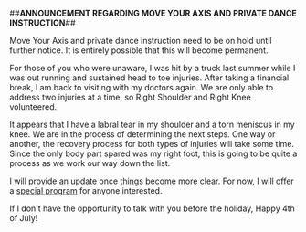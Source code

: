 ##**ANNOUNCEMENT REGARDING MOVE YOUR AXIS AND PRIVATE DANCE INSTRUCTION**##

Move Your Axis and private dance instruction need to be on hold until further notice.  It is entirely possible that this will become permanent.  

For those of you who were unaware, I was hit by a truck last summer while I was out running and sustained head to toe injuries.  After taking a financial break, I am back to visiting with my doctors again.  We are only able to address two injuries at a time, so Right Shoulder and Right Knee volunteered.  

It appears that I have a labral tear in my shoulder and a torn meniscus in my knee.  We are in the process of determining the next steps.  One way or another, the recovery process for both types of injuries will take some time.  Since the only body part spared was my right foot, this is going to be quite a process as we work our way down the list.  

I will provide an update once things become more clear.  For now, I will offer a [special program](http://tina-michelle.com/movebetter) for anyone interested. 

If I don't have the opportunity to talk with you before the holiday, Happy 4th of July!